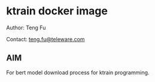 # ktrain docker image #

Author: Teng Fu

Contact: teng.fu@teleware.com

## AIM ##

For bert model download process for ktrain programming.